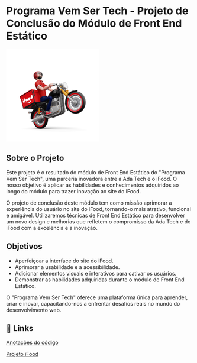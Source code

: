 # Programa Vem Ser Tech - Projeto de Conclusão do Módulo de Front End Estático

![Motoqueiro](https://github.com/HugoHendrix/ada-tech-projeto-ifood/blob/main/assets/motoboy.png?raw=true)





## Sobre o Projeto

Este projeto é o resultado do módulo de Front End Estático do "Programa Vem Ser Tech", uma parceria inovadora entre a Ada Tech e o iFood. O nosso objetivo é aplicar as habilidades e conhecimentos adquiridos ao longo do módulo para trazer inovação ao site do iFood.

O projeto de conclusão deste módulo tem como missão aprimorar a experiência do usuário no site do iFood, tornando-o mais atrativo, funcional e amigável. Utilizaremos técnicas de Front End Estático para desenvolver um novo design e melhorias que refletem o compromisso da Ada Tech e do iFood com a excelência e a inovação.

## Objetivos

- Aperfeiçoar a interface do site do iFood.
- Aprimorar a usabilidade e a acessibilidade.
- Adicionar elementos visuais e interativos para cativar os usuários.
- Demonstrar as habilidades adquiridas durante o módulo de Front End Estático.

O "Programa Vem Ser Tech" oferece uma plataforma única para aprender, criar e inovar, capacitando-nos a enfrentar desafios reais no mundo do desenvolvimento web.


## 🔗 Links
[Anotações do código](https://hugohendrix.notion.site/Meu-projeto-Orienta-es-ba614e977e154022b0ca095838eb28a2?pvs=4)


[Projeto iFood](https://hugohendrix.github.io/ada-tech-projeto-ifood/)


